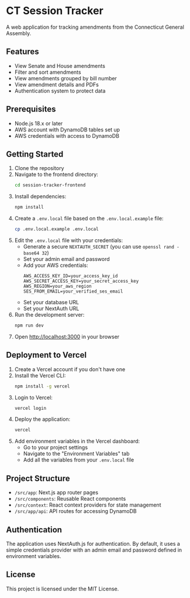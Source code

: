 # CT Session Tracker

A web application for tracking amendments from the Connecticut General Assembly.

## Features

- View Senate and House amendments
- Filter and sort amendments
- View amendments grouped by bill number
- View amendment details and PDFs
- Authentication system to protect data

## Prerequisites

- Node.js 18.x or later
- AWS account with DynamoDB tables set up
- AWS credentials with access to DynamoDB

## Getting Started

1. Clone the repository
2. Navigate to the frontend directory:
   ```bash
   cd session-tracker-frontend
   ```
3. Install dependencies:
   ```bash
   npm install
   ```
4. Create a `.env.local` file based on the `.env.local.example` file:
   ```bash
   cp .env.local.example .env.local
   ```
5. Edit the `.env.local` file with your credentials:
   - Generate a secure `NEXTAUTH_SECRET` (you can use `openssl rand -base64 32`)
   - Set your admin email and password
   - Add your AWS credentials:
     ```
     AWS_ACCESS_KEY_ID=your_access_key_id
     AWS_SECRET_ACCESS_KEY=your_secret_access_key
     AWS_REGION=your_aws_region
     SES_FROM_EMAIL=your_verified_ses_email
     ```
   - Set your database URL
   - Set your NextAuth URL
6. Run the development server:
   ```bash
   npm run dev
   ```
7. Open [http://localhost:3000](http://localhost:3000) in your browser

## Deployment to Vercel

1. Create a Vercel account if you don't have one
2. Install the Vercel CLI:
   ```bash
   npm install -g vercel
   ```
3. Login to Vercel:
   ```bash
   vercel login
   ```
4. Deploy the application:
   ```bash
   vercel
   ```
5. Add environment variables in the Vercel dashboard:
   - Go to your project settings
   - Navigate to the "Environment Variables" tab
   - Add all the variables from your `.env.local` file

## Project Structure

- `/src/app`: Next.js app router pages
- `/src/components`: Reusable React components
- `/src/context`: React context providers for state management
- `/src/app/api`: API routes for accessing DynamoDB

## Authentication

The application uses NextAuth.js for authentication. By default, it uses a simple credentials provider with an admin email and password defined in environment variables.

## License

This project is licensed under the MIT License.
